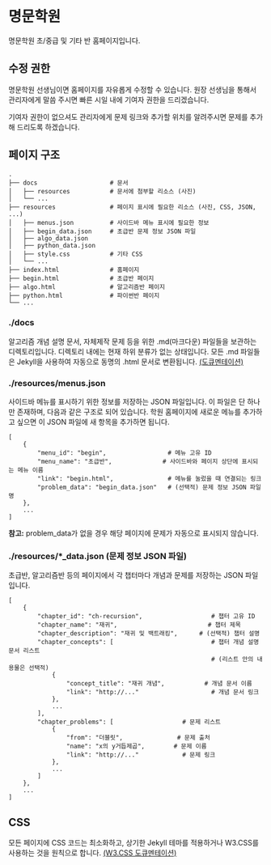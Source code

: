 # 명문학원

명문학원 초/중급 및 기타 반 홈페이지입니다.

## 수정 권한

명문학원 선생님이면 홈페이지를 자유롭게 수정할 수 있습니다. 원장 선생님을 통해서 관리자에게 말씀 주시면 빠른 시일 내에 기여자 권한을 드리겠습니다.

기여자 권한이 없으셔도 관리자에게 문제 링크와 추가할 위치를 알려주시면 문제를 추가해 드리도록 하겠습니다.

## 페이지 구조

```
.
├── docs                    # 문서
│   ├── resources           # 문서에 첨부할 리소스 (사진)
│   └── ...
├── resources               # 페이지 표시에 필요한 리소스 (사진, CSS, JSON, ...)
│   ├── menus.json          # 사이드바 메뉴 표시에 필요한 정보
│   ├── begin_data.json     # 초급반 문제 정보 JSON 파일
│   ├── algo_data.json
│   ├── python_data.json
│   ├── style.css           # 기타 CSS
│   └── ...
├── index.html              # 홈페이지
├── begin.html              # 초급반 페이지
├── algo.html               # 알고리즘반 페이지
├── python.html             # 파이썬반 페이지
└── ...
```

### ./docs

알고리즘 개념 설명 문서, 자체제작 문제 등을 위한 .md(마크다운) 파일들을 보관하는 디렉토리입니다. 디렉토리 내에는 현재 하위 분류가 없는 상태입니다.
모든 .md 파일들은 Jekyll을 사용하여 자동으로 동명의 .html 문서로 변환됩니다. [(도큐멘테이션)](https://docs.github.com/en/github/working-with-github-pages/setting-up-a-github-pages-site-with-jekyll)

### ./resources/menus.json

사이드바 메뉴를 표시하기 위한 정보를 저장하는 JSON 파일입니다. 이 파일은 단 하나만 존재하며, 다음과 같은 구조로 되어 있습니다. 학원 홈페이지에 새로운 메뉴를 추가하고 싶으면 이 JSON 파일에 새 항목을 추가하면 됩니다.

```
[
    {
        "menu_id": "begin",                 # 메뉴 고유 ID
        "menu_name": "초급반",              # 사이드바와 페이지 상단에 표시되는 메뉴 이름
        "link": "begin.html",               # 메뉴를 눌렀을 때 연결되는 링크
        "problem_data": "begin_data.json"   # (선택적) 문제 정보 JSON 파일명
    },
    ...
]
```

**참고:** problem_data가 없을 경우 해당 페이지에 문제가 자동으로 표시되지 않습니다.

### ./resources/*_data.json (문제 정보 JSON 파일)

초급반, 알고리즘반 등의 페이지에서 각 챕터마다 개념과 문제를 저장하는 JSON 파일입니다.

```
[
    {
        "chapter_id": "ch-recursion",                   # 챕터 고유 ID
        "chapter_name": "재귀",                         # 챕터 제목
        "chapter_description": "재귀 및 백트래킹",      # (선택적) 챕터 설명
        "chapter_concepts": [                           # 챕터 개념 설명 문서 리스트
                                                        # (리스트 안의 내용물은 선택적)
            {
                "concept_title": "재귀 개념",           # 개념 문서 이름
                "link": "http://..."                    # 개념 문서 링크
            },
            ...
        ],
        "chapter_problems": [                   # 문제 리스트
            {
                "from": "더블릿",               # 문제 출처
                "name": "x의 y거듭제곱",        # 문제 이름
                "link": "http://..."            # 문제 링크
            },
            ...
        ]
    },
    ...
]
```

## CSS

모든 페이지에 CSS 코드는 최소화하고, 상기한 Jekyll 테마를 적용하거나 W3.CSS를 사용하는 것을 원칙으로 합니다. [(W3.CSS 도큐멘테이션)](https://www.w3schools.com/w3css/default.asp)
